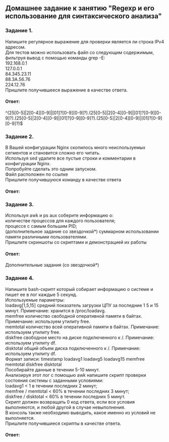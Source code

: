 ## Домашнее задание к занятию "Regexp и его использование для синтаксического анализа"  

### Задание 1.  
Напишите регулярное выражение для проверки является ли строка IPv4 адресом.  
Для тестов можно использовать файл со следующим содержимым, фильтруя вывод с помощью команды grep -E:  
192.168.0.1  
127.0.0.1  
84.345.23.11  
88.3A.56.76  
224.12.76  
Пришлите получившееся выражение в качестве ответа.  

#### Ответ:   
^(25[0-5]|2[0-4][0-9]|[01]?[0-9][0-9]?)\.(25[0-5]|2[0-4][0-9]|[01]?[0-9][0-9]?)\.(25[0-5]|2[0-4][0-9]|[01]?[0-9][0-9]?)\.(25[0-5]|2[0-4][0-9]|[01]?[0-9][0-9]?)$  


### Задание 2.    
В Вашей конфигурации Nginx скопилось много неиспользуемых сегментов и становится сложно его читать.  
Используя sed удалите все пустые строки и комментарии в конфигурации Nginx.  
Попробуйте сделать это одним запуском.  
Файл расположен по ссылке  
Пришлите получившуюся команду в качестве ответа  

#### Ответ:   

### Задание 3.  
Используя awk и ps aux соберите информацию о:  
количестве процессов для каждого пользователя;  
процессе с самым большим PID;  
(дополнительное задание со звездочкой*) суммарном использовании памяти различными пользователями.  
Пришлите скриншоты со скриптами и демонстрацией их работы  

#### Ответ:   

Дополнительные задания (со звездочкой*)  

### Задание 4.  
Напишите bash-скрипт который собирает информацию о системе и пишет ее в лог каждые 5 секунд.  
Используемые параметры:  
loadavg[1,5,15] средний показатель загрузки ЦПУ за последние 1 5 и 15 минут. Примечание: хранится в /proc/loadavg.  
memfree количество свободной оперативной памяти в байтах. Примечание: используем утилиту free.  
memtotal количество всей оперативной памяти в байтах. Примечание: используем утилиту free.  
diskfree свободное место на диске подключенного к /. Примечание: используем утилиту df.    
disktotal общий объем диска подключенного к /. Примечание: используем утилиту df.  
Формат записи: timestamp loadavg1 loadavg5 loadavg15 memfree memtotal diskfree disktotal  
Пособирайте данные в течении 5-10 минут.  
Анализируя этот лог с помощью awk напишите скрипт проверки состояния системы с заданными условиями:  
loadavg1 < 1 в течении последних 2 минут;  
memfree / memtotal < 60% в течении последних 3 минут;  
diskfree / disktotal < 60% в течении последних 5 минут.  
Скрипт должен возвращать 0 код ответа, если все условия выполняются, и любой другой в случае невыполнения.  
В консоль также необходимо выводить, какое именно из условий не выполняется.  
Пришлите получившиеся скрипты в качестве ответа.  

#### Ответ:   
